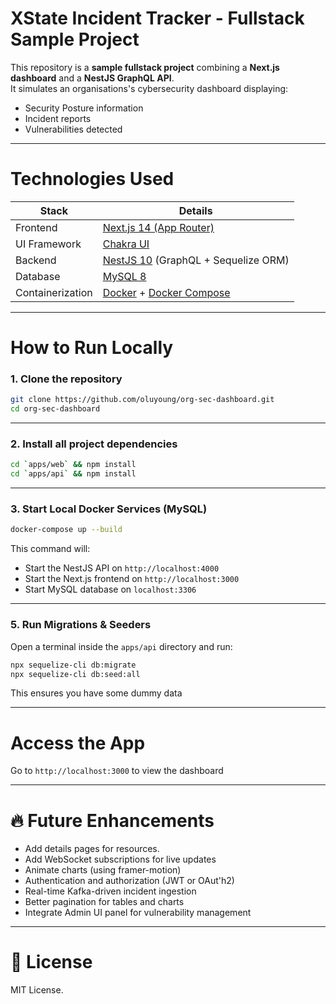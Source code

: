 # XState Incident Tracker - Fullstack Sample Project

This repository is a **sample fullstack project** combining a **Next.js dashboard** and a **NestJS GraphQL API**.  
It simulates an organisations's cybersecurity dashboard displaying:

- Security Posture information
- Incident reports
- Vulnerabilities detected

---

# Technologies Used

| Stack            | Details |
|------------------|---------|
| Frontend         | [Next.js 14 (App Router)](https://nextjs.org/docs) |
| UI Framework     | [Chakra UI](https://chakra-ui.com/) |
| Backend          | [NestJS 10](https://docs.nestjs.com/) (GraphQL + Sequelize ORM) |
| Database         | [MySQL 8](https://hub.docker.com/_/mysql) |
| Containerization | [Docker](https://www.docker.com/) + [Docker Compose](https://docs.docker.com/compose/) |


---

# How to Run Locally

### 1. Clone the repository

```bash
git clone https://github.com/oluyoung/org-sec-dashboard.git
cd org-sec-dashboard
```

---

### 2. Install all project dependencies

```bash
cd `apps/web` && npm install
cd `apps/api` && npm install
```


---

### 3. Start Local Docker Services (MySQL)

```bash
docker-compose up --build
```

This command will:

- Start the NestJS API on `http://localhost:4000`
- Start the Next.js frontend on `http://localhost:3000`
- Start MySQL database on `localhost:3306`

---

### 5. Run Migrations & Seeders

Open a terminal inside the `apps/api` directory and run:

```bash
npx sequelize-cli db:migrate
npx sequelize-cli db:seed:all
```

This ensures you have some dummy data

---

# Access the App

Go to `http://localhost:3000` to view the dashboard


---

# 🔥 Future Enhancements

- Add details pages for resources.
- Add WebSocket subscriptions for live updates
- Animate charts (using framer-motion)
- Authentication and authorization (JWT or OAut'h2)
- Real-time Kafka-driven incident ingestion
- Better pagination for tables and charts
- Integrate Admin UI panel for vulnerability management

---

# 📜 License

MIT License.
